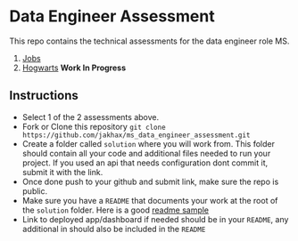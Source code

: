 # Data Engineer Assessment
This repo contains the technical assessments for the data engineer role MS.

1. [Jobs](./remote_assessment_1.md)
2. [Hogwarts](./remote_assessment_2.md) **Work In Progress**

## Instructions
- Select 1 of the 2 assessments above.
- Fork or Clone this repository `git clone https://github.com/jakhax/ms_data_engineer_assessment.git`
- Create a folder called `solution` where you will work from. This folder should contain all your code and additional files needed to run your project. If you used an api that needs configuration dont commit it, submit it with the link. 
- Once done push to your github and submit link, make sure the repo is public.
- Make sure you have a `README` that documents your work at the root of the `solution` folder. Here is a good [readme sample](https://gist.github.com/PurpleBooth/109311bb0361f32d87a2)
- Link to deployed app/dashboard if needed should be in your `README`, any additional in should also be included in the `README`
